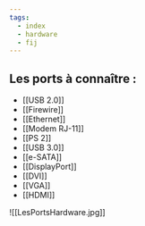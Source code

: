 ```yaml
---
tags:
  - index
  - hardware
  - fij
---
```

## Les ports à connaître :
- [[USB 2.0]]
- [[Firewire]]
- [[Ethernet]]
- [[Modem RJ-11]]
- [[PS 2]]
- [[USB 3.0]]
- [[e-SATA]]
- [[DisplayPort]]
- [[DVI]]
- [[VGA]]
- [[HDMI]]

![[LesPortsHardware.jpg]]

